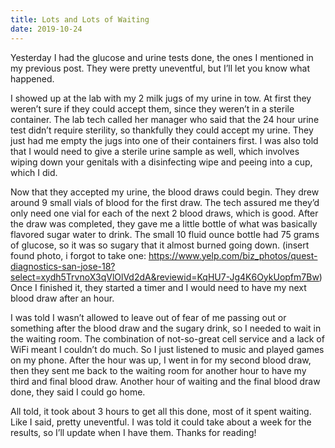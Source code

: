 ```yaml
---
title: Lots and Lots of Waiting
date: 2019-10-24
---
```


Yesterday I had the glucose and urine tests done, the ones I mentioned in my previous post. They were pretty uneventful, but I’ll let you know what happened.

I showed up at the lab with my 2 milk jugs of my urine in tow. At first they weren’t sure if they could accept them, since they weren’t in a sterile container. The lab tech called her manager who said that the 24 hour urine test didn’t require sterility, so thankfully they could accept my urine. They just had me empty the jugs into one of their containers first. I was also told that I would need to give a sterile urine sample as well, which involves wiping down your genitals with a disinfecting wipe and peeing into a cup, which I did.

Now that they accepted my urine, the blood draws could begin. They drew around 9 small vials of blood for the first draw. The tech assured me they’d only need one vial for each of the next 2 blood draws, which is good. After the draw was completed, they gave me a little bottle of what was basically flavored sugar water to drink. The small 10 fluid ounce bottle had 75 grams of glucose, so it was so sugary that it almost burned going down. (insert found photo, i forgot to take one: https://www.yelp.com/biz_photos/quest-diagnostics-san-jose-18?select=xydh5TrvnoX3qVlOlVd2dA&reviewid=KqHU7-Jg4K6OykUopfm7Bw) Once I finished it, they started a timer and I would need to have my next blood draw after an hour.

I was told I wasn’t allowed to leave out of fear of me passing out or something after the blood draw and the sugary drink, so I needed to wait in the waiting room. The combination of not-so-great cell service and a lack of WiFi meant I couldn’t do much. So I just listened to music and played games on my phone. After the hour was up, I went in for my second blood draw, then they sent me back to the waiting room for another hour to have my third and final blood draw. Another hour of waiting and the final blood draw done, they said I could go home.

All told, it took about 3 hours to get all this done, most of it spent waiting. Like I said, pretty uneventful. I was told it could take about a week for the results, so I’ll update when I have them. Thanks for reading!
